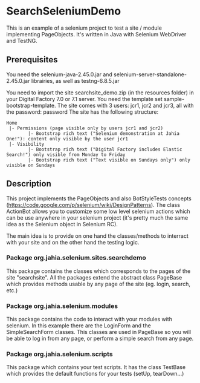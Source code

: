 # SearchSeleniumDemo
This is an example of a selenium project to test a site / module implementing PageObjects. It's written in Java with Selenium WebDriver and TestNG.


## Prerequisites
You need the selenium-java-2.45.0.jar and selenium-server-standalone-2.45.0.jar librairies, as well as testng-6.8.5.jar

You need to import the site searchsite_demo.zip (in the resources folder) in your Digital Factory 7.0 or 7.1 server. You need the template set sample-bootstrap-template. The site comes with 3 users: jcr1, jcr2 and jcr3, all with the password: password
The site has the following structure:
```
Home
 |- Permissions (page visible only by users jcr1 and jcr2)
        |- Bootstrap rich text ("Selenium demonstration at Jahia One!"): content only visible by the user jcr1
 |- Visibility
        |- Bootstrap rich text ("Digital Factory includes Elastic Search!") only visible from Monday to Friday
        |- Bootstrap rich text ("Text visible on Sundays only") only visible on Sundays
```

## Description
This project implements the PageObjects and also BotStyleTests concepts (https://code.google.com/p/selenium/wiki/DesignPatterns). The class ActionBot allows you to customize some low level selenium actions which can be use anywhere in your selenium project (it's pretty much the same idea as the Selenium object in Selenium RC).

The main idea is to provide on one hand the classes/methods to interract with your site and on the other hand the testing logic.

### Package org.jahia.selenium.sites.searchdemo
This package contains the classes which corresponds to the pages of the site "searchsite". All the packages extend the abstract class PageBase which provides methods usable by any page of the site (eg. login, search, etc.)

### Package org.jahia.selenium.modules
This package contains the code to interact with your modules with selenium. In this example there are the LoginForm and the SimpleSearchForm classes. This classes are used in PageBase so you will be able to log in from any page, or perform a simple search from any page.

### Package org.jahia.selenium.scripts
This package which contains your test scripts. It has the class TestBase which provides the default functions for your tests (setUp, tearDown...)
